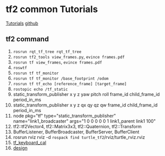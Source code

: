 # tf2 common Tutorials
[Tutorials](http://wiki.ros.org/tf2)
[github](https://github.com/jsk-ros-pkg/geometry2_python3)

## tf2 command
1. `rosrun rqt_tf_tree rqt_tf_tree`
2. `rosrun tf2_tools view_frames.py`, `evince frames.pdf`
3. `rosrun tf view_frames`, `evince frames.pdf`
4. `roswtf`
5. `rosrun tf tf_monitor`
6. `rosrun tf tf_monitor /base_footprint /odom`
7. `rosrun tf tf_echo [reference_frame] [target_frame]`
8. `rostopic echo /tf_static`
9. static_transform_publisher  x  y  z  yaw  pitch  roll  frame_id  child_frame_id  period_in_ms
10. static_transform_publisher  x  y  z  qx   qy   qz  qw  frame_id  child_frame_id  period_in_ms
11. node pkg="tf" type="static_transform_publisher" name="link1_broadcaster" args="1 0 0 0 0 0 1 link1_parent link1 100"
12. tf2::tf2Vector4, tf2::Matrix3x3, tf2::Quaternion, tf2::Transform
13. BufferListener, BufferBroadcaster, BufferServer, BufferClient
14. rosrun rviz rviz -d `rospack find turtle_tf2`/rviz/turtle_rviz.rviz
15. [tf_keyboard_cal](https://github.com/davetcoleman/tf_keyboard_cal.git)
16. [design](http://wiki.ros.org/tf2/Design)